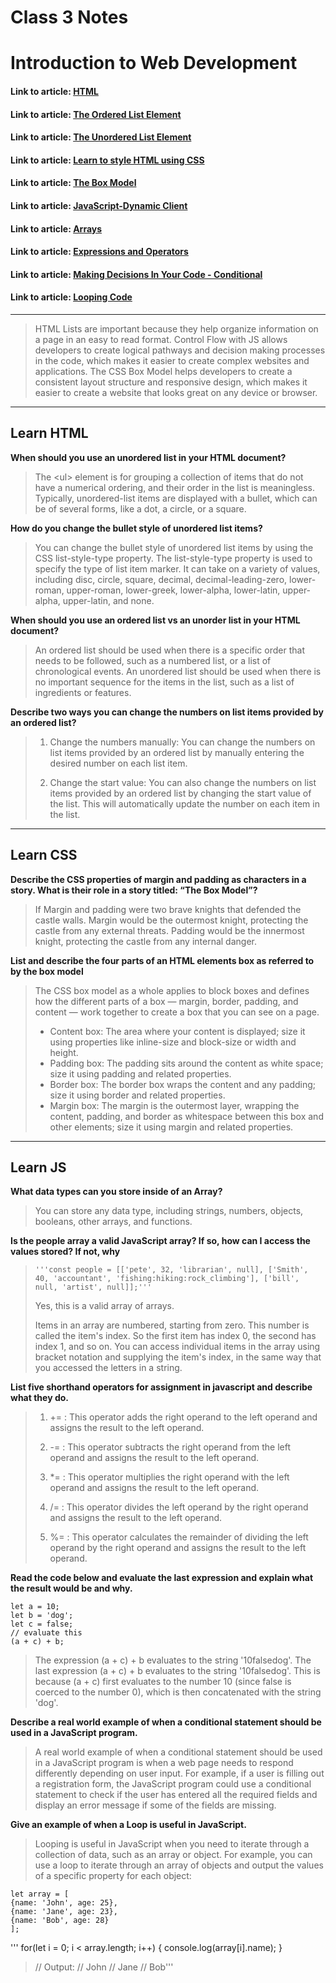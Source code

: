 # Class 3 Notes

# Introduction to Web Development

#### Link to article: [HTML](https://developer.mozilla.org/en-US/docs/Web/HTML)
#### Link to article: [The Ordered List Element](https://developer.mozilla.org/en-US/docs/Web/HTML/Element/ol)
#### Link to article: [The Unordered List Element](https://developer.mozilla.org/en-US/docs/Web/HTML/Element/ul)
#### Link to article: [Learn to style HTML using CSS](https://developer.mozilla.org/en-US/docs/Learn/CSS)
#### Link to article: [The Box Model](https://developer.mozilla.org/en-US/docs/Learn/CSS/Building_blocks/The_box_model)
#### Link to article: [JavaScript-Dynamic Client](https://developer.mozilla.org/en-US/docs/Learn/JavaScript)
#### Link to article: [Arrays](https://developer.mozilla.org/en-US/docs/Learn/JavaScript/First_steps/Arrays)
#### Link to article: [Expressions and Operators](https://developer.mozilla.org/en-US/docs/Web/JavaScript/Guide/Expressions_and_Operators)
#### Link to article: [Making Decisions In Your Code - Conditional](https://developer.mozilla.org/en-US/docs/Learn/JavaScript/Building_blocks/conditionals)
#### Link to article: [Looping Code](https://developer.mozilla.org/en-US/docs/Learn/JavaScript/Building_blocks/Looping_code)

***
>HTML Lists are important because they help organize information on a page in an easy to read format. Control Flow with JS allows developers to create logical pathways and decision making processes in the code, which makes it easier to create complex websites and applications. The CSS Box Model helps developers to create a consistent layout structure and responsive design, which makes it easier to create a website that looks great on any device or browser.


***
## Learn HTML

**When should you use an unordered list in your HTML document?**
>The \<ul> element is for grouping a collection of items that do not have a numerical ordering, and their order in the list is meaningless. Typically, unordered-list items are displayed with a bullet, which can be of several forms, like a dot, a circle, or a square. 

**How do you change the bullet style of unordered list items?**
>You can change the bullet style of unordered list items by using the CSS list-style-type property. The list-style-type property is used to specify the type of list item marker. It can take on a variety of values, including disc, circle, square, decimal, decimal-leading-zero, lower-roman, upper-roman, lower-greek, lower-alpha, lower-latin, upper-alpha, upper-latin, and none.

**When should you use an ordered list vs an unorder list in your HTML document?**
>An ordered list should be used when there is a specific order that needs to be followed, such as a numbered list, or a list of chronological events. An unordered list should be used when there is no important sequence for the items in the list, such as a list of ingredients or features.


**Describe two ways you can change the numbers on list items provided by an ordered list?**
>1. Change the numbers manually: You can change the numbers on list items provided by an ordered list by manually entering the desired number on each list item.
>
>2. Change the start value: You can also change the numbers on list items provided by an ordered list by changing the start value of the list. This will automatically update the number on each item in the list.


***
## Learn CSS
**Describe the CSS properties of margin and padding as characters in a story. What is their role in a story titled: “The Box Model”?**
> If Margin and padding were two brave knights that defended the castle walls. Margin would be the outermost knight, protecting the castle from any external threats. Padding would be the innermost knight, protecting the castle from any internal danger.

**List and describe the four parts of an HTML elements box as referred to by the box model**
>The CSS box model as a whole applies to block boxes and defines how the different parts of a box — margin, border, padding, and content — work together to create a box that you can see on a page.
>
> - Content box: The area where your content is displayed; size it using properties like inline-size and block-size or width and height.
> - Padding box: The padding sits around the content as white space; size it using padding and related properties.
> - Border box: The border box wraps the content and any padding; size it using border and related properties.
> - Margin box: The margin is the outermost layer, wrapping the content, padding, and border as whitespace between this box and other elements; size it using margin and related properties.


***
## Learn JS

**What data types can you store inside of an Array?**
>You can store any data type, including strings, numbers, objects, booleans, other arrays, and functions.

**Is the people array a valid JavaScript array? If so, how can I access the values stored? If not, why**
>     '''const people = [['pete', 32, 'librarian', null], ['Smith', 40, 'accountant', 'fishing:hiking:rock_climbing'], ['bill', null, 'artist', null]];'''
>Yes, this is a valid array of arrays.
>
>Items in an array are numbered, starting from zero. This number is called the item's index. So the first item has index 0, the second has index 1, and so on. You can access individual items in the array using bracket notation and supplying the item's index, in the same way that you accessed the letters in a string.

**List five shorthand operators for assignment in javascript and describe what they do.**
>1. += : This operator adds the right operand to the left operand and assigns the result to the left operand.
>
>2. -= : This operator subtracts the right operand from the left operand and assigns the result to the left operand.
>
>3. *= : This operator multiplies the right operand with the left operand and assigns the result to the left operand.
>
>4. /= : This operator divides the left operand by the right operand and assigns the result to the left operand.
>
>5. %= : This operator calculates the remainder of dividing the left operand by the right operand and assigns the result to the left operand.

**Read the code below and evaluate the last expression and explain what the result would be and why.**
>
    let a = 10;
    let b = 'dog';
    let c = false;
    // evaluate this
    (a + c) + b;
>The expression (a + c) + b evaluates to the string '10falsedog'.
>The last expression (a + c) + b evaluates to the string '10falsedog'. This is because (a + c) first evaluates to the number 10 (since false is coerced to the number 0), which is then concatenated with the string 'dog'.

**Describe a real world example of when a conditional statement should be used in a JavaScript program.**
>A real world example of when a conditional statement should be used in a JavaScript program is when a web page needs to respond differently depending on user input. For example, if a user is filling out a registration form, the JavaScript program could use a conditional statement to check if the user has entered all the required fields and display an error message if some of the fields are missing.

**Give an example of when a Loop is useful in JavaScript.**
>Looping is useful in JavaScript when you need to iterate through a collection of data, such as an array or object. For example, you can use a loop to iterate through an array of objects and output the values of a specific property for each object: 
>
    let array = [
    {name: 'John', age: 25},
    {name: 'Jane', age: 23},
    {name: 'Bob', age: 28}
    ];
>
   ''' for(let i = 0; i < array.length; i++) {
    console.log(array[i].name); }
>
>// Output: 
>// John
>// Jane
>// Bob'''